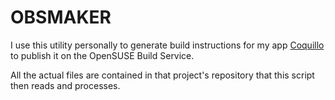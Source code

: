# OBSMAKER
I use this utility personally to generate build instructions for my app [Coquillo](https://github.com/sjuvonen/coquillo) to publish it on the OpenSUSE Build Service.

All the actual files are contained in that project's repository that this script then reads and processes.
